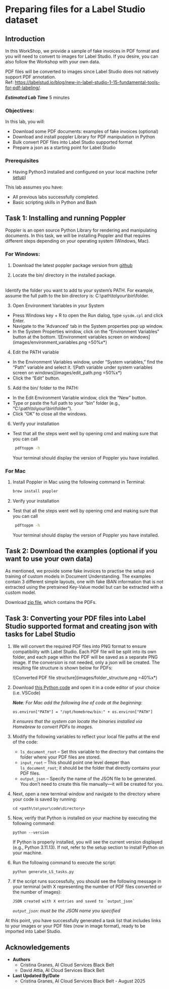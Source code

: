 # Preparing files for a Label Studio dataset

## Introduction

In this WorkShop, we provide a sample of fake invoices in PDF format and you will need to convert to images for Label Studio. 
If you desire, you can also follow the Workshop with your own data.

PDF files will be converted to images since Label Studio does not natively support PDF annotation.
</br>
Ref: https://labelstud.io/blog/new-in-label-studio-1-15-fundamental-tools-for-pdf-labeling/.
</br>


***Estimated Lab Time*** 5 minutes


### Objectives:

In this lab, you will:
* Download some PDF documents: examples of fake invoices (optional)
* Download and install poppler Library for PDF manipulation in Python
* Bulk convert PDF files into Label Studio supported format
* Prepare a json as a starting point for Label Studio

### Prerequisites

* Having Python3 installed and configured on your local machine (refer [setup](../Introduction/introduction.md))

This lab assumes you have:
* All previous labs successfully completed.
* Basic scripting skills in Python and Bash

## Task 1: Installing and running Poppler 

Poppler is an open source Python Library for rendering and manipulating documents.
In this task, we will be installing Poppler and that requires different steps depending on your operating system (Windows, Mac).

### **For Windows:**


1. Download the latest poppler package version from [github](https://github.com/oschwartz10612/poppler-windows/releases/) 

2. Locate the bin/ directory in the installed package.
  </br>
  Identify the folder you want to add to your system’s PATH. For example, assume the full path to the bin directory is: C:\path\to\your\bin\folder.

3. Open Environment Variables in your System
  - Press Windows key + R to open the Run dialog, type `sysdm.cpl` and click Enter.
  - Navigate to the 'Advanced' tab in the System properties pop up window.
  - In the System Properties window, click on the “Environment Variables” button at the bottom.
  	![Environment variables screen on windows](images/environment_variables.png =50%x*)

4. Edit the PATH variable
  - In the Environment Variables window, under “System variables,” find the “Path” variable and select it.
  ![Path variable under system variables screen on windows](images/edit_path.png =50%x*)
  - Click the “Edit” button.

5. Add the bin/ folder to the PATH:
  - In the Edit Environment Variable window, click the “New” button.
  - Type or paste the full path to your “bin” folder (e.g., “C:\path\to\your\bin\folder”).
  - Click “OK” to close all the windows.

6. Verify your installation 
  - Test that all the steps went well by opening cmd and making sure that you can call 
    ```bash
     pdftoppm -h 

    ```
    Your terminal should display the version of Poppler you have installed.

### **For Mac**

1. Install Poppler in Mac using the following command in Terminal:

    ```bash
    brew install poppler

    ```
2. Verify your installation 
  - Test that all the steps went well by opening cmd and making sure that you can call 
    ```bash
     pdftoppm -h 

    ```
    Your terminal should display the version of Poppler you have installed.

## Task 2: Download the examples (optional if you want to use your own data)

As mentioned, we provide some fake invoices to practise the setup and training of custom models in Document Understanding.
The examples contain 3 different simple layouts, one with fake IBAN information that is not extracted using the pretrained Key-Value model but can be extracted with a custom model.

Download [zip file](dataset/synthetic_dataset_invoices.zip), which contains the PDFs.

## Task 3: Converting your PDF files into Label Studio supported format and creating json with tasks for Label Studio

1. We will convert the required PDF files into PNG format to ensure compatibility with Label Studio. Each PDF file will be split into its own folder, and each page within the PDF will be saved as a separate PNG image. If the conversion is not needed, only a json will be created. The resulting file structure is shown below for PDFs:

	![Converted PDF file structure](images/folder_structure.png =40%x*)

2. Download [this Python code](code/generate_LS_tasks.py) and open it in a code editor of your choice (i.e. VSCode)

    _**Note**: For Mac add the following line of code at the beginning:_
    
    ```os.environ["PATH"] = "/opt/homebrew/bin:" + os.environ["PATH"]``` 
    
    _It ensures that the system can locate the binaries installed via Homebrew to convert PDFs to images._

3. Modify the following variables to reflect your local file paths at the end of the code:

    - `ls_document_root` – Set this variable to the directory that contains the folder where your PDF files are stored.
    - `input_root` – This should point one level deeper than `ls_document_root`; it should be the folder that directly contains your PDF files.
    - `output_json` – Specify the name of the JSON file to be generated. You don’t need to create this file manually—it will be created for you. 

4. Next, open a new terminal window and navigate to the directory where your code is saved by running:
  
    ```
    cd <path\to\your\code\directory>
    ```

5. Now, verify that Python is installed on your machine by executing the following command:

    ```
    python --version
    ```

    If Python is properly installed, you will see the current version displayed (e.g., Python 3.11.13). If not, refer to the setup section to install Python on your machine.

6. Run the following command to execute the script:
    ```
    python generate_LS_tasks.py 
    ```

7. If the script runs successfully, you should see the following message in your terminal (with X representing the number of PDF files converted or the number of images):
    
    ```
    JSON created with X entries and saved to `output_json`
    ```
    _`output_json`: must be the JSON name you specified_

At this point, you have successfully generated a task list that includes links to your images or your PDF files (now in image format), ready to be imported into Label Studio.

## Acknowledgements
* **Authors** 
    - Cristina Granes, AI Cloud Services Black Belt
    - David Attia, AI Cloud Services Black Belt
* **Last Updated By/Date**  
    - Cristina Granes, AI Cloud Services Black Belt - August 2025

